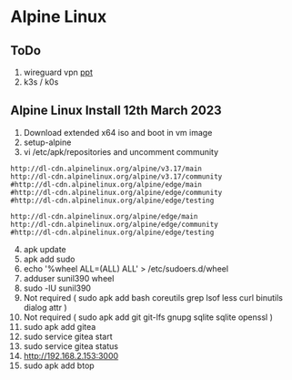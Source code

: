 # Alpine Linux

## ToDo 
1. wireguard vpn [ppt](https://www.chrisnicola.de/posts/ha-kubernetes-with-k3s-and-wireguard-part-2/)
2. k3s / k0s 

## Alpine Linux Install 12th March 2023

1. Download extended x64 iso and boot in vm image
2. setup-alpine
3. vi /etc/apk/repositories and uncomment community
```
http://dl-cdn.alpinelinux.org/alpine/v3.17/main
http://dl-cdn.alpinelinux.org/alpine/v3.17/community
#http://dl-cdn.alpinelinux.org/alpine/edge/main
#http://dl-cdn.alpinelinux.org/alpine/edge/community
#http://dl-cdn.alpinelinux.org/alpine/edge/testing

http://dl-cdn.alpinelinux.org/alpine/edge/main
http://dl-cdn.alpinelinux.org/alpine/edge/community
#http://dl-cdn.alpinelinux.org/alpine/edge/testing
```
4. apk update
5. apk add sudo
6. echo '%wheel ALL=(ALL) ALL' > /etc/sudoers.d/wheel
7. adduser sunil390 wheel
8. sudo -lU sunil390
9. Not required ( sudo apk add bash coreutils grep lsof less curl binutils dialog attr )
10. Not required ( sudo apk add git git-lfs gnupg sqlite sqlite openssl )
11. sudo apk add gitea
12. sudo service gitea start
13. sudo service gitea status
14. http://192.168.2.153:3000
15. sudo apk add btop
